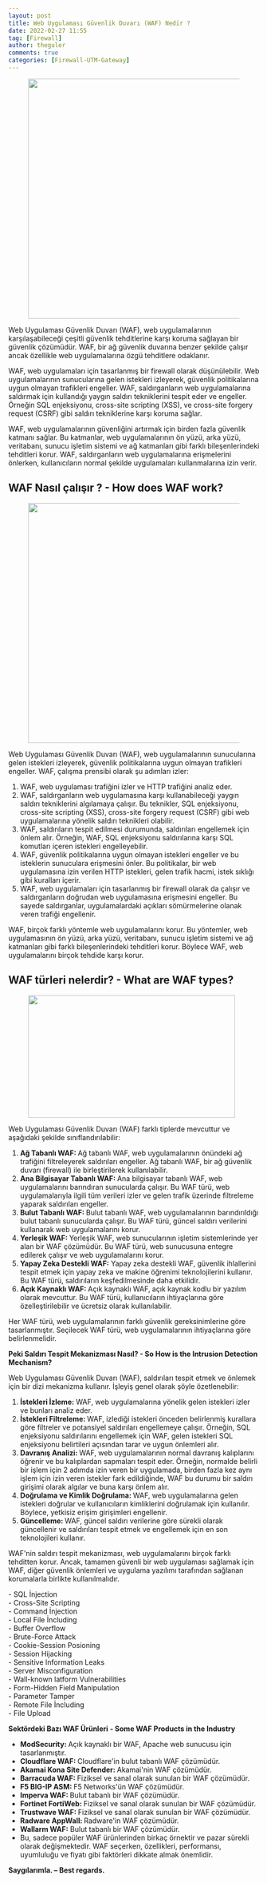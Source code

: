 ```yaml
---
layout: post
title: Web Uygulaması Güvenlik Duvarı (WAF) Nedir ?
date: 2022-02-27 11:55
tag: [Firewall]
author: theguler
comments: true
categories: [Firewall-UTM-Gateway]
---
```

<!-- wp:image {"id":2123,"width":"480px","sizeSlug":"large","linkDestination":"none"} -->
<figure class="wp-block-image size-large is-resized"><img src="https://theguler.wordpress.com/wp-content/uploads/2022/02/waf.png?w=700" alt="" class="wp-image-2123" style="width:480px" /></figure>
<!-- /wp:image -->

<!-- wp:paragraph -->
<p>Web Uygulaması Güvenlik Duvarı (WAF), web uygulamalarının karşılaşabileceği çeşitli güvenlik tehditlerine karşı koruma sağlayan bir güvenlik çözümüdür. WAF, bir ağ güvenlik duvarına benzer şekilde çalışır ancak özellikle web uygulamalarına özgü tehditlere odaklanır.</p>
<!-- /wp:paragraph -->

<!-- wp:paragraph -->
<p>WAF, web uygulamaları için tasarlanmış bir firewall olarak düşünülebilir. Web uygulamalarının sunucularına gelen istekleri izleyerek, güvenlik politikalarına uygun olmayan trafikleri engeller. WAF, saldırganların web uygulamalarına saldırmak için kullandığı yaygın saldırı tekniklerini tespit eder ve engeller. Örneğin SQL enjeksiyonu, cross-site scripting (XSS), ve cross-site forgery request (CSRF) gibi saldırı tekniklerine karşı koruma sağlar.</p>
<!-- /wp:paragraph -->

<!-- wp:paragraph -->
<p>WAF, web uygulamalarının güvenliğini artırmak için birden fazla güvenlik katmanı sağlar. Bu katmanlar, web uygulamalarının ön yüzü, arka yüzü, veritabanı, sunucu işletim sistemi ve ağ katmanları gibi farklı bileşenlerindeki tehditleri korur. WAF, saldırganların web uygulamalarına erişmelerini önlerken, kullanıcıların normal şekilde uygulamaları kullanmalarına izin verir.</p>
<!-- /wp:paragraph -->

<!-- wp:heading -->
<h2 class="wp-block-heading" id="waf-nasil-calisir-how-does-waf-work"><strong>WAF Nasıl çalışır ?</strong> <strong>- How does WAF work?</strong></h2>
<!-- /wp:heading -->

<!-- wp:image {"id":2125,"width":"480px","height":"auto","sizeSlug":"large","linkDestination":"none"} -->
<figure class="wp-block-image size-large is-resized"><img src="https://theguler.wordpress.com/wp-content/uploads/2022/02/ww.jpg?w=1024" alt="" class="wp-image-2125" style="width:480px;height:auto" /></figure>
<!-- /wp:image -->

<!-- wp:paragraph -->
<p>Web Uygulaması Güvenlik Duvarı (WAF), web uygulamalarının sunucularına gelen istekleri izleyerek, güvenlik politikalarına uygun olmayan trafikleri engeller. WAF, çalışma prensibi olarak şu adımları izler:</p>
<!-- /wp:paragraph -->

<!-- wp:list {"ordered":true} -->
<ol><!-- wp:list-item -->
<li>WAF, web uygulaması trafiğini izler ve HTTP trafiğini analiz eder.</li>
<!-- /wp:list-item -->

<!-- wp:list-item -->
<li>WAF, saldırganların web uygulamasına karşı kullanabileceği yaygın saldırı tekniklerini algılamaya çalışır. Bu teknikler, SQL enjeksiyonu, cross-site scripting (XSS), cross-site forgery request (CSRF) gibi web uygulamalarına yönelik saldırı teknikleri olabilir.</li>
<!-- /wp:list-item -->

<!-- wp:list-item -->
<li>WAF, saldırıların tespit edilmesi durumunda, saldırıları engellemek için önlem alır. Örneğin, WAF, SQL enjeksiyonu saldırılarına karşı SQL komutları içeren istekleri engelleyebilir.</li>
<!-- /wp:list-item -->

<!-- wp:list-item -->
<li>WAF, güvenlik politikalarına uygun olmayan istekleri engeller ve bu isteklerin sunuculara erişmesini önler. Bu politikalar, bir web uygulamasına izin verilen HTTP istekleri, gelen trafik hacmi, istek sıklığı gibi kuralları içerir.</li>
<!-- /wp:list-item -->

<!-- wp:list-item -->
<li>WAF, web uygulamaları için tasarlanmış bir firewall olarak da çalışır ve saldırganların doğrudan web uygulamasına erişmesini engeller. Bu sayede saldırganlar, uygulamalardaki açıkları sömürmelerine olanak veren trafiği engellenir.</li>
<!-- /wp:list-item --></ol>
<!-- /wp:list -->

<!-- wp:paragraph -->
<p>WAF, birçok farklı yöntemle web uygulamalarını korur. Bu yöntemler, web uygulamasının ön yüzü, arka yüzü, veritabanı, sunucu işletim sistemi ve ağ katmanları gibi farklı bileşenlerindeki tehditleri korur. Böylece WAF, web uygulamalarını birçok tehdide karşı korur.</p>
<!-- /wp:paragraph -->

<!-- wp:heading -->
<h2 class="wp-block-heading" id="waf-turleri-nelerdir-what-are-waf-types"><strong>WAF türleri nelerdir?</strong> <strong>-</strong> <strong>What are WAF types?</strong></h2>
<!-- /wp:heading -->

<!-- wp:image {"id":2131,"width":"415px","height":"245px","sizeSlug":"large","linkDestination":"none"} -->
<figure class="wp-block-image size-large is-resized"><img src="https://theguler.wordpress.com/wp-content/uploads/2022/02/wff.png?w=1024" alt="" class="wp-image-2131" style="width:415px;height:245px" /></figure>
<!-- /wp:image -->

<!-- wp:paragraph -->
<p>Web Uygulaması Güvenlik Duvarı (WAF) farklı tiplerde mevcuttur ve aşağıdaki şekilde sınıflandırılabilir:</p>
<!-- /wp:paragraph -->

<!-- wp:list {"ordered":true} -->
<ol><!-- wp:list-item -->
<li><strong>Ağ Tabanlı WAF: </strong>Ağ tabanlı WAF, web uygulamalarının önündeki ağ trafiğini filtreleyerek saldırıları engeller. Ağ tabanlı WAF, bir ağ güvenlik duvarı (firewall) ile birleştirilerek kullanılabilir.</li>
<!-- /wp:list-item -->

<!-- wp:list-item -->
<li><strong>Ana Bilgisayar Tabanlı WAF: </strong>Ana bilgisayar tabanlı WAF, web uygulamalarını barındıran sunucularda çalışır. Bu WAF türü, web uygulamalarıyla ilgili tüm verileri izler ve gelen trafik üzerinde filtreleme yaparak saldırıları engeller.</li>
<!-- /wp:list-item -->

<!-- wp:list-item -->
<li><strong>Bulut Tabanlı WAF: </strong>Bulut tabanlı WAF, web uygulamalarının barındırıldığı bulut tabanlı sunucularda çalışır. Bu WAF türü, güncel saldırı verilerini kullanarak web uygulamalarını korur.</li>
<!-- /wp:list-item -->

<!-- wp:list-item -->
<li><strong>Yerleşik WAF: </strong>Yerleşik WAF, web sunucularının işletim sistemlerinde yer alan bir WAF çözümüdür. Bu WAF türü, web sunucusuna entegre edilerek çalışır ve web uygulamalarını korur.</li>
<!-- /wp:list-item -->

<!-- wp:list-item -->
<li><strong>Yapay Zeka Destekli WAF:</strong> Yapay zeka destekli WAF, güvenlik ihlallerini tespit etmek için yapay zeka ve makine öğrenimi teknolojilerini kullanır. Bu WAF türü, saldırıların keşfedilmesinde daha etkilidir.</li>
<!-- /wp:list-item -->

<!-- wp:list-item -->
<li><strong>Açık Kaynaklı WAF: </strong>Açık kaynaklı WAF, açık kaynak kodlu bir yazılım olarak mevcuttur. Bu WAF türü, kullanıcıların ihtiyaçlarına göre özelleştirilebilir ve ücretsiz olarak kullanılabilir.</li>
<!-- /wp:list-item --></ol>
<!-- /wp:list -->

<!-- wp:paragraph -->
<p>Her WAF türü, web uygulamalarının farklı güvenlik gereksinimlerine göre tasarlanmıştır. Seçilecek WAF türü, web uygulamalarının ihtiyaçlarına göre belirlenmelidir.</p>
<!-- /wp:paragraph -->

<!-- wp:paragraph -->
<p><strong>Peki Saldırı Tespit Mekanizması Nasıl?  - So How is the Intrusion Detection Mechanism?</strong></p>
<!-- /wp:paragraph -->

<!-- wp:paragraph -->
<p>Web Uygulaması Güvenlik Duvarı (WAF), saldırıları tespit etmek ve önlemek için bir dizi mekanizma kullanır. İşleyiş genel olarak şöyle özetlenebilir:</p>
<!-- /wp:paragraph -->

<!-- wp:list {"ordered":true} -->
<ol><!-- wp:list-item -->
<li><strong>İstekleri İzleme:</strong> WAF, web uygulamalarına yönelik gelen istekleri izler ve bunları analiz eder.</li>
<!-- /wp:list-item -->

<!-- wp:list-item -->
<li><strong>İstekleri Filtreleme: </strong>WAF, izlediği istekleri önceden belirlenmiş kurallara göre filtreler ve potansiyel saldırıları engellemeye çalışır. Örneğin, SQL enjeksiyonu saldırılarını engellemek için WAF, gelen istekleri SQL enjeksiyonu belirtileri açısından tarar ve uygun önlemleri alır.</li>
<!-- /wp:list-item -->

<!-- wp:list-item -->
<li><strong>Davranış Analizi: </strong>WAF, web uygulamalarının normal davranış kalıplarını öğrenir ve bu kalıplardan sapmaları tespit eder. Örneğin, normalde belirli bir işlem için 2 adımda izin veren bir uygulamada, birden fazla kez aynı işlem için izin veren istekler fark edildiğinde, WAF bu durumu bir saldırı girişimi olarak algılar ve buna karşı önlem alır.</li>
<!-- /wp:list-item -->

<!-- wp:list-item -->
<li><strong>Doğrulama ve Kimlik Doğrulama: </strong>WAF, web uygulamalarına gelen istekleri doğrular ve kullanıcıların kimliklerini doğrulamak için kullanılır. Böylece, yetkisiz erişim girişimleri engellenir.</li>
<!-- /wp:list-item -->

<!-- wp:list-item -->
<li><strong>Güncelleme: </strong>WAF, güncel saldırı verilerine göre sürekli olarak güncellenir ve saldırıları tespit etmek ve engellemek için en son teknolojileri kullanır.</li>
<!-- /wp:list-item --></ol>
<!-- /wp:list -->

<!-- wp:paragraph -->
<p>WAF'nin saldırı tespit mekanizması, web uygulamalarını birçok farklı tehditten korur. Ancak, tamamen güvenli bir web uygulaması sağlamak için WAF, diğer güvenlik önlemleri ve uygulama yazılımı tarafından sağlanan korumalarla birlikte kullanılmalıdır.</p>
<!-- /wp:paragraph -->

<!-- wp:paragraph -->
<p>- SQL İnjection<br>- Cross-Site Scripting<br>- Command İnjection<br>- Local File İncluding<br>- Buffer Overflow<br>- Brute-Force Attack<br>- Cookie-Session Posioning<br>- Session Hijacking<br>- Sensitive Information Leaks<br>- Server Misconfiguration<br>- Wall-known latform Vulnerabilities<br>- Form-Hidden Field Manipulation<br>- Parameter Tamper<br>- Remote File İncluding<br>- File Upload</p>
<!-- /wp:paragraph -->

<!-- wp:paragraph -->
<p><strong>Sektördeki Bazı WAF Ürünleri</strong> <strong>- Some WAF Products in the Industry</strong></p>
<!-- /wp:paragraph -->

<!-- wp:list -->
<ul><!-- wp:list-item -->
<li><strong>ModSecurity: </strong>Açık kaynaklı bir WAF, Apache web sunucusu için tasarlanmıştır.</li>
<!-- /wp:list-item -->

<!-- wp:list-item -->
<li><strong>Cloudflare WAF: </strong>Cloudflare'in bulut tabanlı WAF çözümüdür.</li>
<!-- /wp:list-item -->

<!-- wp:list-item -->
<li><strong>Akamai Kona Site Defender: </strong>Akamai'nin WAF çözümüdür.</li>
<!-- /wp:list-item -->

<!-- wp:list-item -->
<li><strong>Barracuda WAF: </strong>Fiziksel ve sanal olarak sunulan bir WAF çözümüdür.</li>
<!-- /wp:list-item -->

<!-- wp:list-item -->
<li><strong>F5 BIG-IP ASM: </strong>F5 Networks'ün WAF çözümüdür.</li>
<!-- /wp:list-item -->

<!-- wp:list-item -->
<li><strong>Imperva WAF: </strong>Bulut tabanlı bir WAF çözümüdür.</li>
<!-- /wp:list-item -->

<!-- wp:list-item -->
<li><strong>Fortinet FortiWeb: </strong>Fiziksel ve sanal olarak sunulan bir WAF çözümüdür.</li>
<!-- /wp:list-item -->

<!-- wp:list-item -->
<li><strong>Trustwave WAF: </strong>Fiziksel ve sanal olarak sunulan bir WAF çözümüdür.</li>
<!-- /wp:list-item -->

<!-- wp:list-item -->
<li><strong>Radware AppWall: </strong>Radware'in WAF çözümüdür.</li>
<!-- /wp:list-item -->

<!-- wp:list-item -->
<li><strong>Wallarm WAF:</strong> Bulut tabanlı bir WAF çözümüdür.</li>
<!-- /wp:list-item -->

<!-- wp:list-item -->
<li>Bu, sadece popüler WAF ürünlerinden birkaç örnektir ve pazar sürekli olarak değişmektedir. WAF seçerken, özellikleri, performansı, uyumluluğu ve fiyatı gibi faktörleri dikkate almak önemlidir.</li>
<!-- /wp:list-item --></ul>
<!-- /wp:list -->

<!-- wp:paragraph -->
<p><strong>Saygılarımla. – Best regards.</strong></p>
<!-- /wp:paragraph -->
